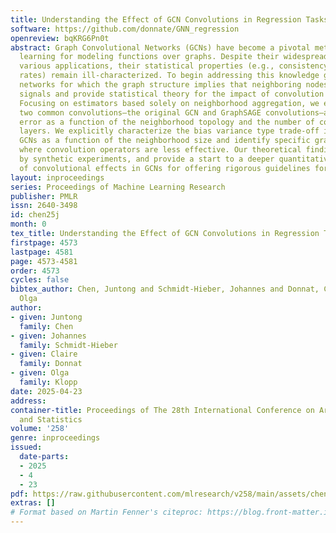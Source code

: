 ```yaml
---
title: Understanding the Effect of GCN Convolutions in Regression Tasks
software: https://github.com/donnate/GNN_regression
openreview: bqKRG6Pn0t
abstract: Graph Convolutional Networks (GCNs) have become a pivotal method in machine
  learning for modeling functions over graphs. Despite their widespread success across
  various applications, their statistical properties (e.g., consistency, convergence
  rates) remain ill-characterized. To begin addressing this knowledge gap, we consider
  networks for which the graph structure implies that neighboring nodes exhibit similar
  signals and provide statistical theory for the impact of convolution operators.
  Focusing on estimators based solely on neighborhood aggregation, we examine how
  two common convolutions—the original GCN and GraphSAGE convolutions—affect the learning
  error as a function of the neighborhood topology and the number of convolutional
  layers. We explicitly characterize the bias variance type trade-off incurred by
  GCNs as a function of the neighborhood size and identify specific graph topologies
  where convolution operators are less effective. Our theoretical findings are corroborated
  by synthetic experiments, and provide a start to a deeper quantitative understanding
  of convolutional effects in GCNs for offering rigorous guidelines for practitioners.
layout: inproceedings
series: Proceedings of Machine Learning Research
publisher: PMLR
issn: 2640-3498
id: chen25j
month: 0
tex_title: Understanding the Effect of GCN Convolutions in Regression Tasks
firstpage: 4573
lastpage: 4581
page: 4573-4581
order: 4573
cycles: false
bibtex_author: Chen, Juntong and Schmidt-Hieber, Johannes and Donnat, Claire and Klopp,
  Olga
author:
- given: Juntong
  family: Chen
- given: Johannes
  family: Schmidt-Hieber
- given: Claire
  family: Donnat
- given: Olga
  family: Klopp
date: 2025-04-23
address:
container-title: Proceedings of The 28th International Conference on Artificial Intelligence
  and Statistics
volume: '258'
genre: inproceedings
issued:
  date-parts:
  - 2025
  - 4
  - 23
pdf: https://raw.githubusercontent.com/mlresearch/v258/main/assets/chen25j/chen25j.pdf
extras: []
# Format based on Martin Fenner's citeproc: https://blog.front-matter.io/posts/citeproc-yaml-for-bibliographies/
---
```

